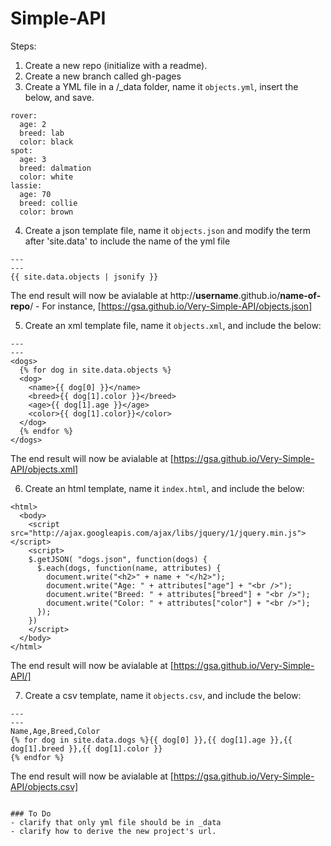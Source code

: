Simple-API
==========


Steps:  
1. Create a new repo  (initialize with a readme).  
2. Create a new branch called gh-pages  
3. Create a YML file in a /_data folder, name it `objects.yml`, insert the below, and save.   

````
rover:
  age: 2
  breed: lab
  color: black
spot:
  age: 3
  breed: dalmation
  color: white
lassie:
  age: 70
  breed: collie
  color: brown
````

4. Create a json template file, name it `objects.json` and modify the term after 'site.data' to include the name of the yml file  

````
---
---
{{ site.data.objects | jsonify }}
````

The end result will now be avialable at http://**username**.github.io/**name-of-repo**/ - For instance,  [https://gsa.github.io/Very-Simple-API/objects.json]

5. Create an xml template file, name it `objects.xml`, and include the below:


````
---
---
<dogs>
  {% for dog in site.data.objects %}
  <dog>
    <name>{{ dog[0] }}</name>
    <breed>{{ dog[1].color }}</breed>
    <age>{{ dog[1].age }}</age>
    <color>{{ dog[1].color}}</color>
  </dog>
  {% endfor %}
</dogs>
````

The end result will now be avialable at [https://gsa.github.io/Very-Simple-API/objects.xml]


6. Create an html template, name it `index.html`, and include the below:


````
<html>
  <body>
    <script src="http://ajax.googleapis.com/ajax/libs/jquery/1/jquery.min.js"></script>
    <script>
    $.getJSON( "dogs.json", function(dogs) {
      $.each(dogs, function(name, attributes) {
        document.write("<h2>" + name + "</h2>");
        document.write("Age: " + attributes["age"] + "<br />");
        document.write("Breed: " + attributes["breed"] + "<br />");
        document.write("Color: " + attributes["color"] + "<br />");
      });
    })
    </script>
  </body>
</html>
````
The end result will now be avialable at [https://gsa.github.io/Very-Simple-API/]


7. Create a csv template, name it `objects.csv`, and include the below:

````
---
---
Name,Age,Breed,Color
{% for dog in site.data.dogs %}{{ dog[0] }},{{ dog[1].age }},{{ dog[1].breed }},{{ dog[1].color }}
{% endfor %}
````

The end result will now be avialable at [https://gsa.github.io/Very-Simple-API/objects.csv]

~~~~~~~~~~~~~~~~~~~~~

### To Do 
- clarify that only yml file should be in _data 
- clarify how to derive the new project's url.  

